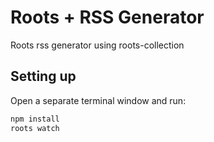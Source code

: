 # Roots + RSS Generator

Roots rss generator using roots-collection

## Setting up

Open a separate terminal window and run:

```bash
npm install
roots watch
```

